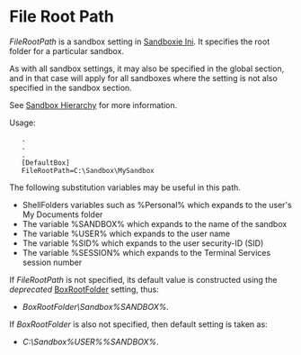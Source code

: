 # File Root Path

_FileRootPath_ is a sandbox setting in [Sandboxie Ini](SandboxieIni). It specifies the root folder for a particular sandbox.

As with all sandbox settings, it may also be specified in the global section, and in that case will apply for all sandboxes where the setting is not also specified in the sandbox section.

See [Sandbox Hierarchy](SandboxHierarchy) for more information.

Usage:

```
   .
   .
   .
   [DefaultBox]
   FileRootPath=C:\Sandbox\MySandbox
```

The following substitution variables may be useful in this path.

*   ShellFolders variables such as %Personal% which expands to the user's My Documents folder
*   The variable %SANDBOX% which expands to the name of the sandbox
*   The variable %USER% which expands to the user name
*   The variable %SID% which expands to the user security-ID (SID)
*   The variable %SESSION% which expands to the Terminal Services session number

If _FileRootPath_ is not specified, its default value is constructed using the _deprecated_ [BoxRootFolder](BoxRootFolder) setting, thus:

*   _BoxRootFolder\Sandbox\%SANDBOX%._

If _BoxRootFolder_ is also not specified, then default setting is taken as:

*   _C:\Sandbox\%USER%\%SANDBOX%_.

